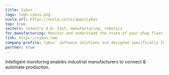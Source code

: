 ```yaml
---
title: Cybus
logo: logo-cybus.png
nuvla_url: https://nuvla.io/ui/apps/cybus
top: true
sectors: industry 4.0, IIoT, manufacturing, robotics
for_manufacturing: Monitor and understand the state of your shop floor and machinery, with intuitive analysis tools, alerting and dashboarding.
link: https://cybus.com
company-profile: Cybus’ software solutions are designed specifically for industrial manufacturing and its complex requirements.
partner: true
---
```


Intelligent monitoring enables industrial manufacturers to connect &amp; automate production.
